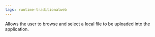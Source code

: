 ```yaml
---
tags: runtime-traditionalweb
---
```


Allows the user to browse and select a local file to be uploaded into the application.
